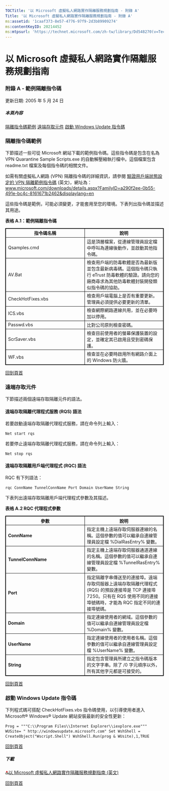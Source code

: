 ```yaml
---
TOCTitle: '以 Microsoft 虛擬私人網路實作隔離服務規劃指南 - 附錄 A'
Title: '以 Microsoft 虛擬私人網路實作隔離服務規劃指南 - 附錄 A'
ms:assetid: '1caaf373-8e57-4776-97f9-2d3b89909274'
ms:contentKeyID: 20214452
ms:mtpsurl: 'https://technet.microsoft.com/zh-tw/library/Dd548270(v=TechNet.10)'
---
```


以 Microsoft 虛擬私人網路實作隔離服務規劃指南
=============================================

### 附錄 A - 範例隔離指令碼

更新日期: 2005 年 5 月 24 日

##### 本頁內容

[](#ecaa)[隔離指令碼範例](#ecaa)
[](#ebaa)[遠端存取元件](#ebaa)
[](#eaaa)[啟動 Windows Update 指令碼](#eaaa)

### 隔離指令碼範例

下節描述一些可從 Microsoft 網站下載的範例指令碼。這些指令碼是包含在名為 VPN Quarantine Sample Scripts.exe 的自動解壓縮執行檔中。這個檔案包含 readme.txt 檔案及每個指令碼的相關文件。

如需有關虛擬私人網路 (VPN) 隔離指令碼的詳細資訊，請參閱 [驗證用戶端狀態設定的 VPN 隔離範例指令碼](http://www.microsoft.com/downloads/details.aspx?familyid=a290f2ee-0b55-491e-bc4c-8161671b2462&displaylang=en) (英文)，網址為：www.microsoft.com/downloads/details.aspx?FamilyID=a290f2ee-0b55-491e-bc4c-8161671b2462&displaylang=en

這些指令碼是範例，可能必須變更，才能套用至您的環境。下表列出指令碼並描述其用途。

**表格 A.1：範例隔離指令碼**

 
<table style="border:1px solid black;">
<colgroup>
<col width="50%" />
<col width="50%" />
</colgroup>
<thead>
<tr class="header">
<th style="border:1px solid black;" >指令碼名稱</th>
<th style="border:1px solid black;" >說明</th>
</tr>
</thead>
<tbody>
<tr class="odd">
<td style="border:1px solid black;">Qsamples.cmd</td>
<td style="border:1px solid black;">這是頂層檔案，從連線管理員設定檔中呼叫為連線後動作，並啟動其他指令碼。</td>
</tr>
<tr class="even">
<td style="border:1px solid black;">AV.Bat</td>
<td style="border:1px solid black;">檢查用戶端的防毒軟體是否為最新版並包含最新病毒碼。這個指令碼只執行 eTrust 防毒軟體的驗證。請向您的廠商尋求為其他防毒軟體封裝開發類似指令碼的協助。</td>
</tr>
<tr class="odd">
<td style="border:1px solid black;">CheckHotFixes.vbs</td>
<td style="border:1px solid black;">檢查用戶端電腦上是否有重要更新。管理員必須提供必要更新的清單。</td>
</tr>
<tr class="even">
<td style="border:1px solid black;">ICS.vbs</td>
<td style="border:1px solid black;">檢查網際網路連線共用，並在必要時加以停用。</td>
</tr>
<tr class="odd">
<td style="border:1px solid black;">Passwd.vbs</td>
<td style="border:1px solid black;">比對公司原則檢查密碼。</td>
</tr>
<tr class="even">
<td style="border:1px solid black;">ScrSaver.vbs</td>
<td style="border:1px solid black;">檢查目前使用者的螢幕保護裝置的設定，並確定其已啟用且受到密碼保護。</td>
</tr>
<tr class="odd">
<td style="border:1px solid black;">WF.vbs</td>
<td style="border:1px solid black;">檢查並在必要時啟用所有網路介面上的 Windows 防火牆。</td>
</tr>
</tbody>
</table>
  
[](#mainsection)[回到頁首](#mainsection)
  
### 遠端存取元件
  
下節描述兩個遠端存取隔離元件的語法。
  
#### 遠端存取隔離代理程式服務 (RQS) 語法
  
若要啟動遠端存取隔離代理程式服務，請在命令列上輸入：
  
```  
Net start rqs  
```  
若要停止遠端存取隔離代理程式服務，請在命令列上輸入：
  
```  
Net stop rqs  
```  
#### 遠端存取隔離用戶端代理程式 (RQC) 語法
  
RQC 有下列語法：
  
```  
rqc ConnName TunnelConnName Port Domain UserName String  
```  
下表列出遠端存取隔離用戶端代理程式參數及其描述。
  
**表格 A.2 RQC 代理程式參數**

 
<table style="border:1px solid black;">
<colgroup>
<col width="50%" />
<col width="50%" />
</colgroup>
<thead>
<tr class="header">
<th style="border:1px solid black;" >參數</th>
<th style="border:1px solid black;" >說明</th>
</tr>
</thead>
<tbody>
<tr class="odd">
<td style="border:1px solid black;"><strong>ConnName</strong></td>
<td style="border:1px solid black;">指定主機上遠端存取伺服器連線的名稱。這個參數的值可以繼承自連線管理員設定檔 %DialRasEntry% 變數。</td>
</tr>
<tr class="even">
<td style="border:1px solid black;"><strong>TunnelConnName</strong></td>
<td style="border:1px solid black;">指定主機上遠端存取伺服器通道連線的名稱。這個參數的值可以繼承自連線管理員設定檔 %TunnelRasEntry% 變數。</td>
</tr>
<tr class="odd">
<td style="border:1px solid black;"><strong>Port</strong></td>
<td style="border:1px solid black;">指定隔離字串傳送至的連接埠。遠端存取伺服器上遠端存取隔離代理程式 (RQS) 的預設連接埠是 TCP 連接埠 7250。只有在 RQS 使用不同的連接埠號碼時，才能為 RQC 指定不同的連接埠號碼。</td>
</tr>
<tr class="even">
<td style="border:1px solid black;"><strong>Domain</strong></td>
<td style="border:1px solid black;">指定連線使用者的網域。這個參數的值可以繼承自連線管理員設定檔 %Domain% 變數。</td>
</tr>
<tr class="odd">
<td style="border:1px solid black;"><strong>UserName</strong></td>
<td style="border:1px solid black;">指定連線使用者的使用者名稱。這個參數的值可以繼承自連線管理員設定檔 %UserName% 變數。</td>
</tr>
<tr class="even">
<td style="border:1px solid black;"><strong>String</strong></td>
<td style="border:1px solid black;">指定包含管理員所建立之指令碼版本的文字字串。除了 /0 字元順序以外，所有其他字元都是可接受的。</td>
</tr>
</tbody>
</table>
  
[](#mainsection)[回到頁首](#mainsection)
  
### 啟動 Windows Update 指令碼
  
下列程式碼可搭配 CheckHotFixes.vbs 指令碼使用，以引導使用者進入 Microsoft® Windows® Update 網站安裝最新的安全性更新：
  
```  
Prog = """C:\\Program Files\\Internet Explorer\\iexplore.exe""" WUSite= " http://windowsupdate.microsoft.com" Set WshShell = CreateObject("Wscript.Shell") WshShell.Run(prog & WUsite),1,TRUE  
```  
[](#mainsection)[回到頁首](#mainsection)
  
##### 下載
  
[![](images/Dd548270.icon_exe(zh-tw,TechNet.10).gif)](http://go.microsoft.com/fwlink/?linkid=41308)[以 Microsoft 虛擬私人網路實作隔離服務規劃指南 (英文)](http://go.microsoft.com/fwlink/?linkid=41308)
  
[](#mainsection)[回到頁首](#mainsection)
